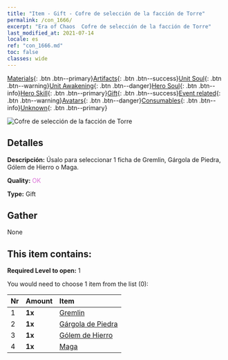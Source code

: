 ```yaml
---
title: "Item - Gift - Cofre de selección de la facción de Torre"
permalink: /con_1666/
excerpt: "Era of Chaos  Cofre de selección de la facción de Torre"
last_modified_at: 2021-07-14
locale: es
ref: "con_1666.md"
toc: false
classes: wide
---
```

 [Materials](/ItemsES/){: .btn .btn--primary}[Artifacts](/ItemsES/Artifacts/){: .btn .btn--success}[Unit Soul](/ItemsES/UnitSoul/){: .btn .btn--warning}[Unit Awakening](/ItemsES/UnitAwakening/){: .btn .btn--danger}[Hero Soul](/ItemsES/HeroSoul/){: .btn .btn--info}[Hero Skill](/ItemsES/HeroSkill/){: .btn .btn--primary}[Gift](/ItemsES/Gift/){: .btn .btn--success}[Event related](/ItemsES/Events/){: .btn .btn--warning}[Avatars](/ItemsES/Avatars/){: .btn .btn--danger}[Consumables](/ItemsES/Consumables/){: .btn .btn--info}[Unknown](/ItemsES/Unknown/){: .btn .btn--primary}

 ![Cofre de selección de la facción de Torre](/images/t/i_907282.png)

## Detalles
 **Descripción:** Úsalo para seleccionar 1 ficha de Gremlin, Gárgola de Piedra, Gólem de Hierro o Maga.

 **Quality:** <span style="color: #DA70D6">OK</span>

 **Type:** Gift

## Gather

  None

## This item contains:

 **Required Level to open:** 1

 You would need to choose 1 item from the list (0):

  | Nr | Amount |     Item    |
  |:---|:-------|:------------|
  | 1 |  **1x** | [Gremlin](/ItemsES/unt_235/) |  | 
  | 2 |  **1x** | [Gárgola de Piedra](/ItemsES/unt_236/) |  | 
  | 3 |  **1x** | [Gólem de Hierro](/ItemsES/unt_237/) |  | 
  | 4 |  **1x** | [Maga](/ItemsES/unt_238/) |  | 
